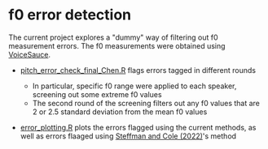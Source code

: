 # f0 error detection

The current project explores a "dummy" way of filtering out f0 measurement errors. The f0 measurements were obtained using [VoiceSauce](https://github.com/voicesauce). 

- [pitch_error_check_final_Chen.R](https://github.com/Chenlittlecrab/F0-error-detection/blob/main/pitch_error_check_final_Chen.R) flags errors tagged in different rounds
  - In particular, specific f0 range were applied to each speaker, screening out some extreme f0 values
  - The second round of the screening filters out any f0 values that are 2 or 2.5 standard deviation from the mean f0 values
  
- [error_plotting.R](https://github.com/Chenlittlecrab/F0-error-detection/blob/main/err_plotting.R) plots the errors flagged using the current methods, as well as errors flaaged using [Steffman and Cole (2022)](https://doi.org/10.1121/10.0015045)'s method

